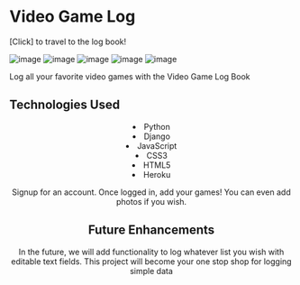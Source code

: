 <h1 text-align="center">Video Game Log</h1>

[Click] to travel to the log book!

![image](https://user-images.githubusercontent.com/103761476/179011257-587ab065-abee-4a77-ab98-2ff644e50f48.png)
![image](https://user-images.githubusercontent.com/103761476/179011374-f72afcb2-7c82-4f2b-9314-e701111c5f47.png)
![image](https://user-images.githubusercontent.com/103761476/179011444-8c0dd4f1-f454-44e2-b0ce-8d9f8c3fabd6.png)
![image](https://user-images.githubusercontent.com/103761476/179011525-9faa1e3d-38bd-4f28-a434-06362a9650ea.png)
![image](https://user-images.githubusercontent.com/103761476/179011597-d1a1e614-b2c7-4d3f-b17a-bfe0539826ca.png)

<p text-align="center">Log all your favorite video games with the Video Game Log Book</p>

<h2 text-align="center">Technologies Used</h2>
<li align="center">Python</li>
<li align="center">Django</li>
<li align="center">JavaScript</li>
<li align="center">CSS3</li>
<li align="center">HTML5</li>
<li align="center">Heroku</li>

<p align="center">Signup for an account. Once logged in, add your games! You can even add photos if you wish.</p>

<h2 align="center">Future Enhancements</h2>
<p align="center">In the future, we will add functionality to log whatever list you wish with editable text fields. This project will become your one stop shop for logging simple data</p>



